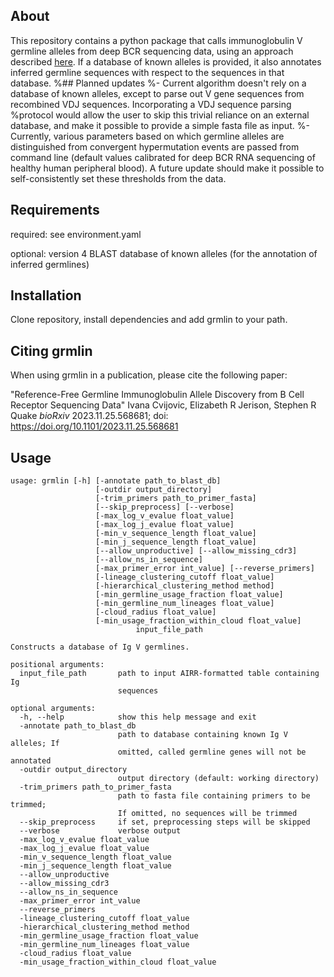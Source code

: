 
## About

This repository contains a python package that calls immunoglobulin V germline alleles from deep BCR sequencing data, using an approach described [here](https://biorxiv.org/cgi/content/short/2023.11.25.568681v1). If a database of known alleles is provided, it also annotates inferred germline sequences with respect to the sequences in that database.
%## Planned updates
%- Current algorithm doesn't rely on a database of known alleles, except to parse out V gene sequences from recombined VDJ sequences. Incorporating a VDJ sequence parsing %protocol would allow the user to skip this trivial reliance on an external database, and make it possible to provide a simple fasta file as input.
%- Currently, various parameters based on which germline alleles are distinguished from convergent hypermutation events are passed from command line (default values calibrated for deep BCR RNA sequencing of healthy human peripheral blood). A future update should make it possible to self-consistently set these thresholds from the data.

## Requirements

required: see environment.yaml

optional: version 4 BLAST database of known alleles (for the annotation of inferred germlines)

## Installation

Clone repository, install dependencies and add grmlin to your path.

## Citing grmlin

When using grmlin in a publication, please cite the following paper:

"Reference-Free Germline Immunoglobulin Allele Discovery from B Cell Receptor Sequencing Data"
Ivana Cvijovic, Elizabeth R Jerison, Stephen R Quake
_bioRxiv_ 2023.11.25.568681; doi: https://doi.org/10.1101/2023.11.25.568681

## Usage
```
usage: grmlin [-h] [-annotate path_to_blast_db]
                   [-outdir output_directory]
                   [-trim_primers path_to_primer_fasta]
                   [--skip_preprocess] [--verbose]
                   [-max_log_v_evalue float_value]
                   [-max_log_j_evalue float_value]
                   [-min_v_sequence_length float_value]
                   [-min_j_sequence_length float_value]
                   [--allow_unproductive] [--allow_missing_cdr3]
                   [--allow_ns_in_sequence]
                   [-max_primer_error int_value] [--reverse_primers]
                   [-lineage_clustering_cutoff float_value]
                   [-hierarchical_clustering_method method]
                   [-min_germline_usage_fraction float_value]
                   [-min_germline_num_lineages float_value]
                   [-cloud_radius float_value]
                   [-min_usage_fraction_within_cloud float_value]
                            input_file_path

Constructs a database of Ig V germlines.

positional arguments:
  input_file_path       path to input AIRR-formatted table containing Ig
                        sequences

optional arguments:
  -h, --help            show this help message and exit
  -annotate path_to_blast_db
                        path to database containing known Ig V alleles; If
                        omitted, called germline genes will not be annotated
  -outdir output_directory
                        output directory (default: working directory)
  -trim_primers path_to_primer_fasta
                        path to fasta file containing primers to be trimmed;
                        If omitted, no sequences will be trimmed
  --skip_preprocess     if set, preprocessing steps will be skipped
  --verbose             verbose output
  -max_log_v_evalue float_value
  -max_log_j_evalue float_value
  -min_v_sequence_length float_value
  -min_j_sequence_length float_value
  --allow_unproductive
  --allow_missing_cdr3
  --allow_ns_in_sequence
  -max_primer_error int_value
  --reverse_primers
  -lineage_clustering_cutoff float_value
  -hierarchical_clustering_method method
  -min_germline_usage_fraction float_value
  -min_germline_num_lineages float_value
  -cloud_radius float_value
  -min_usage_fraction_within_cloud float_value
  ```
